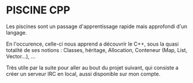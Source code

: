 # PISCINE CPP

Les piscines sont un passage d'apprentissage rapide mais approfondi d'un langage.

En l'occurence, celle-ci nous apprend a découvrir le C++, sous la quasi totalité de ses notions :
Classes, héritage, Allocation, Conteneur (Map, List, Vector...), ...

Très utile par la suite pour aller au bout du projet suivant, qui consiste a créer un serveur IRC en local, aussi disponible sur mon compte.
